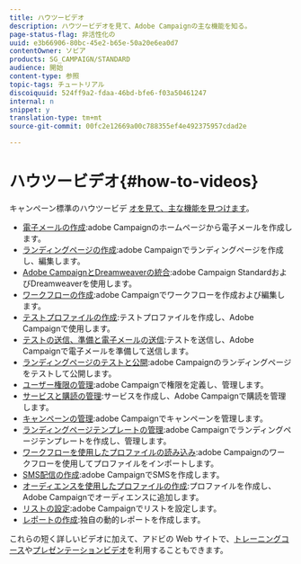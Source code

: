```yaml
---
title: ハウツービデオ
description: ハウツービデオを見て、Adobe Campaignの主な機能を知る。
page-status-flag: 非活性化の
uuid: e3b66906-80bc-45e2-b65e-50a20e6ea0d7
contentOwner: ソビア
products: SG_CAMPAIGN/STANDARD
audience: 開始
content-type: 参照
topic-tags: チュートリアル
discoiquuid: 524ff9a2-fdaa-46bd-bfe6-f03a50461247
internal: n
snippet: y
translation-type: tm+mt
source-git-commit: 00fc2e12669a00c788355ef4e492375957cdad2e

---
```



# ハウツービデオ{#how-to-videos}

キャンペーン標準のハウツービデ [オを見て、主な機能を見つけます](https://helpx.adobe.com/campaign/kt/acs/index/acs-videos.html)。

* [電子メールの作成](https://helpx.adobe.com/campaign/kt/acs/using/acs-create-email-from-homepage-feature-video-use.html):adobe Campaignのホームページから電子メールを作成します。
* [ランディングページの作成](https://helpx.adobe.com/campaign/kt/acs/using/acs-create-edit-landing-page-feature-video-use.html):adobe Campaignでランディングページを作成し、編集します。
* [Adobe CampaignとDreamweaverの統合](https://docs.campaign.adobe.com/doc/standard/en/Videos/ACS_Dreamweaver.mp4):adobe Campaign StandardおよびDreamweaverを使用します。
* [ワークフローの作成](https://helpx.adobe.com/campaign/kt/acs/using/acs-create-workflow-feature-video-use.html):adobe Campaignでワークフローを作成および編集します。
* [テストプロファイルの作成](https://helpx.adobe.com/campaign/kt/acs/using/acs-test-profiles-feature-video-use.html):テストプロファイルを作成し、Adobe Campaignで使用します。
* [テストの送信、準備と電子メールの送信](https://helpx.adobe.com/campaign/kt/acs/using/acs-sending-test-preparing-sending-email-feature-video-use.html):テストを送信し、Adobe Campaignで電子メールを準備して送信します。
* [ランディングページのテストと公開](https://helpx.adobe.com/campaign/kt/acs/using/acs-create-edit-landing-page-feature-video-use.html):adobe Campaignのランディングページをテストして公開します。
* [ユーザー権限の管理](https://helpx.adobe.com/campaign/kt/acs/using/acs-user-access-rights-feature-video-use.html):adobe Campaignで権限を定義し、管理します。
* [サービスと購読の管理](https://helpx.adobe.com/campaign/kt/acs/using/acs-services-and-subscriptions-feature-video-use.html):サービスを作成し、Adobe Campaignで購読を管理します。
* [キャンペーンの管理](https://helpx.adobe.com/campaign/kt/acs/using/acs-managing-campaigns-feature-video-use.html):adobe Campaignでキャンペーンを管理します。
* [ランディングページテンプレートの管理](https://docs.campaign.adobe.com/doc/standard/en/Videos/LP_template_configuration.mp4):adobe Campaignでランディングページテンプレートを作成し、管理します。
* [ワークフローを使用したプロファイルの読み込み](https://docs.campaign.adobe.com/doc/standard/en/Videos/importing_profiles.mp4):adobe Campaignのワークフローを使用してプロファイルをインポートします。
* [SMS配信の作成](https://docs.campaign.adobe.com/doc/standard/en/Videos/creating_sms.mp4):adobe CampaignでSMSを作成します。
* [オーディエンスを使用したプロファイルの作成](https://docs.campaign.adobe.com/doc/standard/en/Videos/creating_profile_using_audience.mp4):プロファイルを作成し、Adobe Campaignでオーディエンスに追加します。
* [リストの設定](https://docs.campaign.adobe.com/doc/standard/en/Videos/configuring_list_ACS.mp4):adobe Campaignでリストを設定します。
* [レポートの作成](https://helpx.adobe.com/campaign/kt/acs/using/acs-creating-a-dynamic-report-feature-video-use.html):独自の動的レポートを作成します。

これらの短く詳しいビデオに加えて、アドビの Web サイトで、[トレーニングコース](https://training.adobe.com/training/courses.html)や[プレゼンテーションビデオ](http://www.adobe.com/training/video.html)を利用することもできます。
